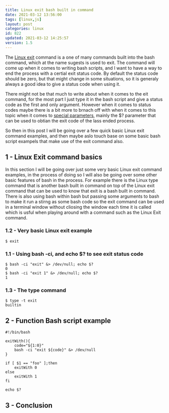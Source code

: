 ```yaml
---
title: Linux exit bash built in command
date: 2021-03-12 13:56:00
tags: [linux,js]
layout: post
categories: linux
id: 822
updated: 2021-03-12 14:25:57
version: 1.5
---
```


The [Linux exit](https://man7.org/linux/man-pages/man3/exit.3.html) command is a one of many commands built into the bash command, which at the name sugests is used to exit. The command will come up when it comes to writing bash scripts, and I want to have a way to end the process with a certial exit status code. By default the status code should be zero, but that might change in some situations, so it is generaly always a good idea to give a status code when using it.

There might not be that much to write about when it comes to the eit command, for the most part I just type it in the bash script and give a status code as the first and only argument. However when it comes to status codes maybe there is a bit more to brnach off with when it comes to this topic when it comes to [special parameters](/2020/12/08/linux-bash-script-parameters-special), mainly the \$\? parameter that can be used to obtian the exit code of the lass ended process.

So then in this post I will be going over a few quick basic Linux exit command examples, and then maybe aslo touch base on some basic bash script exampels that make use of the exit command also.

<!-- more -->

## 1 - Linux Exit command basics

In this section I will be going over just some very basic Linux exit command examples, in the process of doing so I will also be going over some other basic features of bash in the process. For example there is the Linux type command that is another bash built in command on top of the Linux exit command that can be used to know that exit is a bash built in command. There is also using bash within bash but passing some arguments to bash to make it run a stirng as some bash code so the exit command can be used in a terminal window without cliosing the window each time it is called which is usful when playing around with a command such as the Linux Exit command.

### 1.2 - Very basic Linux exit example

```
$ exit
```

### 1.1 - Using bash -ci, and echo $? to see exit status code

```
$ bash -ci "exit" &> /dev/null; echo $?
0
$ bash -ci "exit 1" &> /dev/null; echo $?
1
```

### 1.3 - The type command

```
$ type -t exit
builtin
```

## 2 - Function Bash script example

```
#!/bin/bash
 
exitWith(){
    code="${1:0}"
    bash -ci "exit ${code}" &> /dev/null
}
 
if [ $1 == "foo" ];then
    exitWith 0
else
    exitWith 1
fi
 
echo $?
```

## 3 - Conclusion

